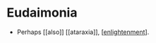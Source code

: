 # Eudaimonia

- Perhaps [[also]] [[ataraxia]], [[enlightenment]].


[//begin]: # "Autogenerated link references for markdown compatibility"
[enlightenment]: enlightenment "Enlightenment"
[//end]: # "Autogenerated link references"